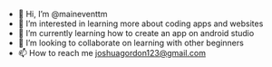 - 👋 Hi, I’m @maineventtm
- 👀 I’m interested in learning more about coding apps and websites
- 🌱 I’m currently learning how to create an app on android studio
- 💞️ I’m looking to collaborate on learning with other beginners
- 📫 How to reach me joshuagordon123@gmail.com

<!---
maineventtm/maineventtm is a ✨ special ✨ repository because its `README.md` (this file) appears on your GitHub profile.
You can click the Preview link to take a look at your changes.
--->
